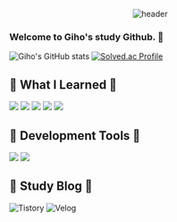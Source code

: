 <div align="center">
  
![header](https://capsule-render.vercel.app/api?type=venom&text=Giho%Kim)
</div>

### Welcome to Giho's study Github. 👋
![Giho's GitHub stats](https://github-readme-stats.vercel.app/api?username=GihoKim1010&show_icons=true&theme=cobalt)
[![Solved.ac Profile](http://mazassumnida.wtf/api/v2/generate_badge?boj=kouyouhana)](https://solved.ac/kouyouhana/)

## 🔨 What I Learned 🔨
<div>
  <img src="https://img.shields.io/badge/JAVA-007396?style=flat-square&logo=Java&logoColor=white">
  <img src="https://img.shields.io/badge/HTML5-E34F26?style=flat-square&logo=html5&logoColor=white"> 
  <img src="https://img.shields.io/badge/CSS3-1572B6?style=flat-square&logo=css3&logoColor=white"> 
  <img src="https://img.shields.io/badge/JAVASCRIPT-F7DF1E?style=flat-square&logo=javascript&logoColor=white">
  <img src="https://img.shields.io/badge/MySQL-4479A1.svg?&style=flat-square&logo=MySQL&logoColor=white">
</div>


## 🔨 Development Tools 🔨
<div>
  <img src="https://img.shields.io/badge/Eclipse IDE-2C2255?style=flat-square&logo=eclipseide&logoColor=white">
  <img src="https://img.shields.io/badge/Visual Studio Code-007ACC?style=flat-square&logo=visualstudiocode&logoColor=white">
</div>

## 🍎 Study Blog 🍎
![Tistory](http://img.shields.io/badge/-Tistory-eb531f?style=flat-square&logo=Tistory&link=[https://envergure707.tistory.com])
![Velog](http://img.shields.io/badge/-Velog-101010?style=flat-square&logo=velog&link=[https://velog.io/@kouyouhana/series])
